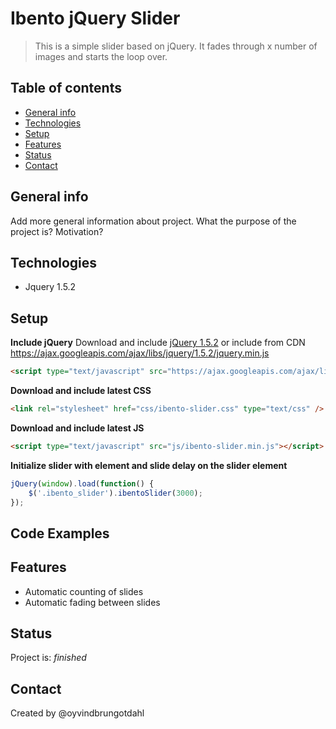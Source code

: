 # Ibento jQuery Slider
> This is a simple slider based on jQuery. It fades through x number of images and starts the loop over. 

## Table of contents
* [General info](#general-info)
* [Technologies](#technologies)
* [Setup](#setup)
* [Features](#features)
* [Status](#status)
* [Contact](#contact)

## General info
Add more general information about project. What the purpose of the project is? Motivation?

## Technologies
* Jquery 1.5.2

## Setup

__Include jQuery__
Download and include [jQuery 1.5.2](http://code.jquery.com/jquery-1.5.2.min.js) or include from CDN 
https://ajax.googleapis.com/ajax/libs/jquery/1.5.2/jquery.min.js

```html
<script type="text/javascript" src="https://ajax.googleapis.com/ajax/libs/jquery/1.5.2/jquery.min.js"></script>
```


__Download and include latest CSS__
```html
<link rel="stylesheet" href="css/ibento-slider.css" type="text/css" />
```

__Download and include latest JS__
```html
<script type="text/javascript" src="js/ibento-slider.min.js"></script>
```


__Initialize slider with element and slide delay on the slider element__
```javascript
jQuery(window).load(function() {
    $('.ibento_slider').ibentoSlider(3000);
});
```

## Code Examples


## Features
* Automatic counting of slides
* Automatic fading between slides



## Status
Project is: _finished_


## Contact
Created by @oyvindbrungotdahl
